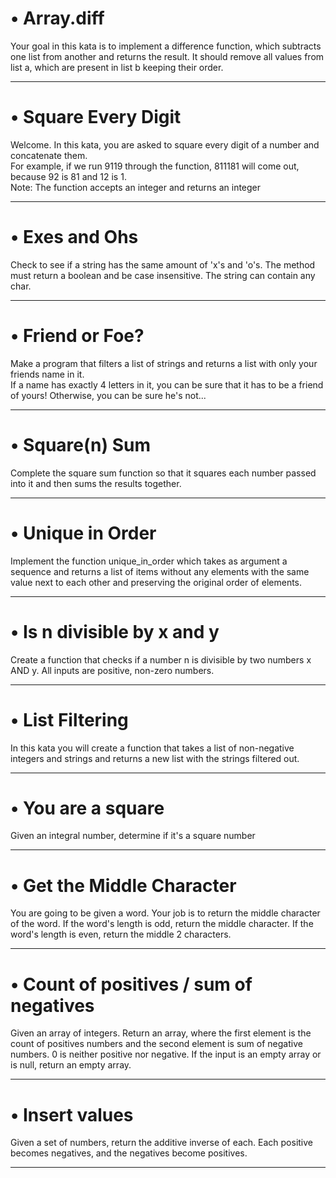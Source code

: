 # • Array.diff
Your goal in this kata is to implement a difference function, which subtracts one list from another and returns the result.
It should remove all values from list a, which are present in list b keeping their order.
___
# • Square Every Digit
Welcome. In this kata, you are asked to square every digit of a number and concatenate them. <br/>
For example, if we run 9119 through the function, 811181 will come out, because 92 is 81 and 12 is 1. <br/>
Note: The function accepts an integer and returns an integer
___

# • Exes and Ohs
Check to see if a string has the same amount of 'x's and 'o's. The method must return a boolean and be case insensitive. The string can contain any char.
___

# • Friend or Foe?
Make a program that filters a list of strings and returns a list with only your friends name in it.<br/>
If a name has exactly 4 letters in it, you can be sure that it has to be a friend of yours! Otherwise, you can be sure he's not...
___
# • Square(n) Sum
Complete the square sum function so that it squares each number passed into it and then sums the results together.
___
# • Unique in Order
Implement the function unique_in_order which takes as argument a sequence and returns a list of items without any elements with the same value next to each other and preserving the original order of elements.
___
# • Is n divisible by x and y
Create a function that checks if a number n is divisible by two numbers x AND y. All inputs are positive, non-zero numbers.
___
# • List Filtering
In this kata you will create a function that takes a list of non-negative integers and strings and returns a new list with the strings filtered out.
___
# • You are a square
Given an integral number, determine if it's a square number
___

# • Get the Middle Character
You are going to be given a word. Your job is to return the middle character of the word. If the word's length is odd, return the middle character. If the word's length is even, return the middle 2 characters.
___
# • Count of positives / sum of negatives
Given an array of integers.
Return an array, where the first element is the count of positives numbers and the second element is sum of negative numbers. 0 is neither positive nor negative.
If the input is an empty array or is null, return an empty array.
___
# • Insert values
Given a set of numbers, return the additive inverse of each. Each positive becomes negatives, and the negatives become positives.
___
